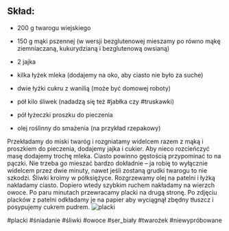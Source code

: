 ## Skład:

- 200 g twarogu wiejskiego

- 150 g mąki pszennej (w wersji bezglutenowej mieszamy po równo mąkę ziemniaczaną, kukurydzianą i bezglutenową owsianą)

- 2 jajka 
- kilka łyżek mleka (dodajemy na oko, aby ciasto nie było za suche)

- dwie łyżki cukru z wanilią (może być domowej roboty)

- pół kilo śliwek (nadadzą się też #jabłka czy #truskawki)

- pół łyżeczki proszku do pieczenia

- olej roślinny do smażenia (na przykład rzepakowy)

Przekładamy do miski twaróg i rozgniatamy widelcem razem z mąką i proszkiem do pieczenia, dodajemy jajka i cukier. Aby nieco rozcieńczyć masę dodajemy trochę mleka. Ciasto powinno gęstością przypominać to na pączki. Nie trzeba go mieszać bardzo dokładnie – ja robię to wyłącznie widelcem przez dwie minuty, nawet jeśli zostaną grudki twarogu to nie szkodzi. Śliwki kroimy w półksiężyce. Rozgrzewamy olej na patelni i łyżką nakładamy ciasto. Dopiero wtedy szybkim ruchem nakładamy na wierzch owoce. Po paru minutach przewracamy placki na drugą stronę. Po zdjęciu placków z patelni odkładamy je na papier aby wyciągnął zbędny tłuszcz i posypujemy cukrem pudrem.
![placki](https://makelifeeasier.pl/img/image/2021/05/IMG_8640-3-3.jpg)

#placki #śniadanie #śliwki #owoce #ser_biały #twarożek #niewypróbowane 